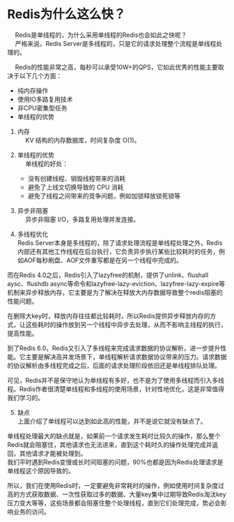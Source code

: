 

# Redis为什么这么快？ 
<!-- 
Redis为什么这么快？ 
https://mp.weixin.qq.com/s/v4ORkYyjfLxYVNhzaJH8tw
-->


<!-- 
 面试时说Redis是单线程的，被喷惨了！ 
 https://mp.weixin.qq.com/s/ucJ8nVwnbWvMOg0hQIJlAg
https://mp.weixin.qq.com/s/5Kdz3-Xx-tMPbhKMGundfw
Redis 6.0 新特性-多线程连环13问！ 
https://mp.weixin.qq.com/s/FZu3acwK6zrCBZQ_3HoUgw
https://www.yuque.com/happy-coder/qka0of/fqzgda
-->

&emsp; Redis是单线程的，为什么采用单线程的Redis也会如此之快呢？  
&emsp; 严格来说，Redis Server是多线程的，只是它的请求处理整个流程是单线程处理的。  

&emsp; Redis的性能非常之高，每秒可以承受10W+的QPS，它如此优秀的性能主要取决于以下几个方面：  

* 纯内存操作
* 使用IO多路复用技术
* 非CPU密集型任务
* 单线程的优势

1. 内存  
&emsp; KV 结构的内存数据库，时间复杂度 O(1)。  

2. 单线程的优势  
    &emsp; 单线程的好处：   
    * 没有创建线程、销毁线程带来的消耗  
    * 避免了上线文切换导致的 CPU 消耗  
    * 避免了线程之间带来的竞争问题，例如加锁释放锁死锁等 

3. 异步非阻塞  
&emsp; 异步非阻塞 I/O，多路复用处理并发连接。 

4. 多线程优化  
Redis Server本身是多线程的，除了请求处理流程是单线程处理之外，Redis内部还有其他工作线程在后台执行，它负责异步执行某些比较耗时的任务，例如AOF每秒刷盘、AOF文件重写都是在另一个线程中完成的。  

而在Redis 4.0之后，Redis引入了lazyfree的机制，提供了unlink、flushall aysc、flushdb async等命令和lazyfree-lazy-eviction、lazyfree-lazy-expire等机制来异步释放内存，它主要是为了解决在释放大内存数据导致整个redis阻塞的性能问题。  

在删除大key时，释放内存往往都比较耗时，所以Redis提供异步释放内存的方式，让这些耗时的操作放到另一个线程中异步去处理，从而不影响主线程的执行，提高性能。  

到了Redis 6.0，Redis又引入了多线程来完成请求数据的协议解析，进一步提升性能。它主要是解决高并发场景下，单线程解析请求数据协议带来的压力。请求数据的协议解析由多线程完成之后，后面的请求处理阶段依旧还是单线程排队处理。  

可见，Redis并不是保守地认为单线程有多好，也不是为了使用多线程而引入多线程。Redis作者很清楚单线程和多线程的使用场景，针对性地优化，这是非常值得我们学习的。  


5. 缺点  
上面介绍了单线程可以达到如此高的性能，并不是说它就没有缺点了。

单线程处理最大的缺点就是，如果前一个请求发生耗时比较久的操作，那么整个Redis就会阻塞住，其他请求也无法进来，直到这个耗时久的操作处理完成并返回，其他请求才能被处理到。  
我们平时遇到Redis变慢或长时间阻塞的问题，90%也都是因为Redis处理请求是单线程这个原因导致的。  

所以，我们在使用Redis时，一定要避免非常耗时的操作，例如使用时间复杂度过高的方式获取数据、一次性获取过多的数据、大量key集中过期导致Redis淘汰key压力变大等等，这些场景都会阻塞住整个处理线程，直到它们处理完成，势必会影响业务的访问。  

